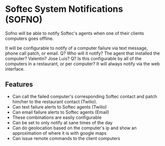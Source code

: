 Softec System Notifications (SOFNO)
=====================================

Sofno will be able to notify Softec's agents when one of their clients computers goes offline.

It will be configurable to notify of a computer failure via text message, phone call patch, or email.
Q? Who will it notify? The agent that installed the computer? Valentin? Jose Luis?
Q? Is this configurable by all of the computers in a restaurant, or per computer?
It will always notify via the web interface.

Features
--------

+ Can call the failed computer's corresponding Softec contact and patch him/her to the restaurant contact (Twilio).
+ Can text failure alerts to Softec agents (Twilio)
+ Can email failure alerts to Softec agents (Email)
+ These combinations are easily configurable
+ Can be set to only notify at sane times of the day
+ Can do geolocation based on the computer's ip and show an approximation of where it is with google maps
+ Can issue remote commands to the client computers
